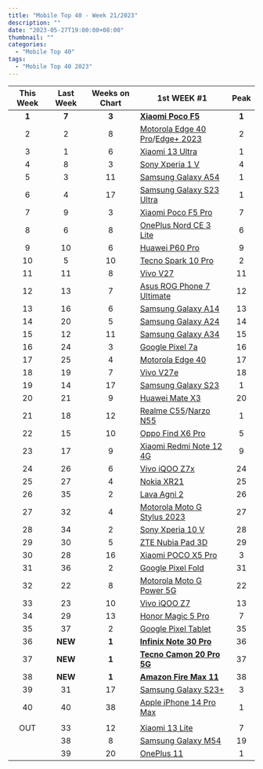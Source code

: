 ```yaml
---
title: "Mobile Top 40 - Week 21/2023"
description: ""
date: "2023-05-27T19:00:00+08:00"
thumbnail: ""
categories:
  - "Mobile Top 40"
tags:
  - "Mobile Top 40 2023"
---
```

<!--more-->
|**This Week**|**Last Week**|**Weeks on Chart**|******1st WEEK #1******|**Peak**|
|:----:|:----:|:----:|----|:----:|
|**1**|**7**|**3**|**[Xiaomi Poco F5](https://www.gsmarena.com/xiaomi_poco_f5-12258.php)**|**1**|
|2|2|8|[Motorola Edge 40 Pro](https://www.gsmarena.com/motorola_edge_40_pro-12127.php)/[Edge+ 2023](https://www.gsmarena.com/motorola_edge+_(2023)-12251.php)|2|
|3|1|6|[Xiaomi 13 Ultra](https://www.gsmarena.com/xiaomi_13_ultra-12236.php)|1|
|4|8|3|[Sony Xperia 1 V](https://www.gsmarena.com/sony_xperia_1_v-12263.php)|4|
|5|3|11|[Samsung Galaxy A54](https://www.gsmarena.com/samsung_galaxy_a54-12070.php)|1|
|6|4|17|[Samsung Galaxy S23 Ultra](https://www.gsmarena.com/samsung_galaxy_s23_ultra-12024.php)|1|
|7|9|3|[Xiaomi Poco F5 Pro](https://www.gsmarena.com/xiaomi_poco_f5_pro-12257.php)|7|
|8|6|8|[OnePlus Nord CE 3 Lite](https://www.gsmarena.com/oneplus_nord_ce_3_lite-12198.php)|6|
|9|10|6|[Huawei P60 Pro](https://www.gsmarena.com/huawei_p60_pro-12172.php)|9|
|10|5|10|[Tecno Spark 10 Pro](https://www.gsmarena.com/tecno_spark_10_pro-12156.php)|2|
|11|11|8|[Vivo V27](https://www.gsmarena.com/vivo_v27-12119.php)|11|
|12|13|7|[Asus ROG Phone 7 Ultimate](https://www.gsmarena.com/asus_rog_phone_7_ultimate-12224.php)|12|
|13|16|6|[Samsung Galaxy A14](https://www.gsmarena.com/samsung_galaxy_a14-12151.php)|13|
|14|20|5|[Samsung Galaxy A24](https://www.gsmarena.com/samsung_galaxy_a24_4g-12176.php)|14|
|15|12|11|[Samsung Galaxy A34](https://www.gsmarena.com/samsung_galaxy_a34-12074.php)|15|
|16|24|3|[Google Pixel 7a](https://www.gsmarena.com/google_pixel_7a-12170.php)|16|
|17|25|4|[Motorola Edge 40](https://www.gsmarena.com/motorola_edge_40-12204.php)|17|
|18|19|7|[Vivo V27e](https://www.gsmarena.com/vivo_v27e-12118.php)|18|
|19|14|17|[Samsung Galaxy S23](https://www.gsmarena.com/samsung_galaxy_s23-12082.php)|1|
|20|21|9|[Huawei Mate X3](https://www.gsmarena.com/huawei_mate_x3-12186.php)|20|
|21|18|12|[Realme C55](https://www.gsmarena.com/realme_c55-12159.php)/[Narzo N55](https://www.gsmarena.com/realme_narzo_n55-12227.php)|1|
|22|15|10|[Oppo Find X6 Pro](https://www.gsmarena.com/oppo_find_x6_pro-12105.php)|5|
|23|17|9|[Xiaomi Redmi Note 12 4G](https://www.gsmarena.com/xiaomi_redmi_note_12_4g-12188.php)|9|
|24|26|6|[Vivo iQOO Z7x](https://www.gsmarena.com/vivo_iqoo_z7x-12183.php)|24|
|25|27|4|[Nokia XR21](https://www.gsmarena.com/nokia_xr21-12244.php)|25|
|26|35|2|[Lava Agni 2](https://www.gsmarena.com/lava_agni_2-12271.php)|26|
|27|32|4|[Motorola Moto G Stylus 2023](https://www.gsmarena.com/motorola_moto_g_stylus_(2023)-12250.php)|27|
|28|34|2|[Sony Xperia 10 V](https://www.gsmarena.com/sony_xperia_10_v-12264.php)|28|
|29|30|5|[ZTE Nubia Pad 3D](https://www.gsmarena.com/zte_nubia_pad_3d-12152.php)|29|
|30|28|16|[Xiaomi POCO X5 Pro](https://www.gsmarena.com/xiaomi_poco_x5_pro-12094.php)|3|
|31|36|2|[Google Pixel Fold](https://www.gsmarena.com/google_pixel_fold-12265.php)|31|
|32|22|8|[Motorola Moto G Power 5G](https://www.gsmarena.com/motorola_moto_g_power_5g-12219.php)|22|
|33|23|10|[Vivo iQOO Z7](https://www.gsmarena.com/vivo_iqoo_z7-12163.php)|13|
|34|29|13|[Honor Magic 5 Pro](https://www.gsmarena.com/honor_magic5_pro-12148.php)|7|
|35|37|2|[Google Pixel Tablet](https://www.gsmarena.com/google_pixel_tablet-11905.php)|35|
|36|**NEW**|**1**|**[Infinix Note 30 Pro](https://www.gsmarena.com/infinix_note_30_pro-12273.php)**|36|
|37|**NEW**|**1**|**[Tecno Camon 20 Pro 5G](https://www.gsmarena.com/tecno_camon_20_pro_5g-12255.php)**|37|
|38|**NEW**|**1**|**[Amazon Fire Max 11](https://www.amazon.com/Introducing-Amazon-productivity-throughout-lockscreen/dp/B0C27GM9VF)**|38|
|39|31|17|[Samsung Galaxy S23+](https://www.gsmarena.com/samsung_galaxy_s23+-12083.php)|3|
|40|40|38|[Apple iPhone 14 Pro Max](https://www.gsmarena.com/apple_iphone_14_pro_max-11773.php)|1|
||||||
|OUT|33|12|[Xiaomi 13 Lite](https://www.gsmarena.com/xiaomi_13_lite-12072.php)|7|
||38|8|[Samsung Galaxy M54](https://www.gsmarena.com/samsung_galaxy_m54-12189.php)|19|
||39|20|[OnePlus 11](https://www.gsmarena.com/oneplus_11-11893.php)|1|